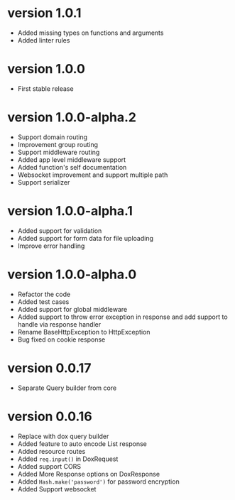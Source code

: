 # version 1.0.1

- Added missing types on functions and arguments
- Added linter rules

# version 1.0.0

- First stable release

# version 1.0.0-alpha.2

- Support domain routing
- Improvement group routing
- Support middleware routing
- Added app level middleware support 
- Added function's self documentation
- Websocket improvement and support multiple path
- Support serializer

# version 1.0.0-alpha.1

- Added support for validation
- Added support for form data for file uploading
- Improve error handling

# version 1.0.0-alpha.0

- Refactor the code
- Added test cases
- Added support for global middleware
- Added support to throw error exception in response and add support to handle via response handler
- Rename BaseHttpException to HttpException
- Bug fixed on cookie response

# version 0.0.17

- Separate Query builder from core

# version 0.0.16

- Replace with dox query builder
- Added feature to auto encode List<Model> response
- Added resource routes
- Added `req.input()` in DoxRequest
- Added support CORS
- Added More Response options on DoxResponse
- Added `Hash.make('password')` for password encryption
- Added Support websocket
